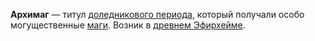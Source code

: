 **Архимаг** — титул [доледникового периода](История%20Ательры#Доледниковый%20период), который получали особо могущественные [маги](Магия#Маги). Возник в [древнем Эфирхейме](Древний%20Эфирхейм).